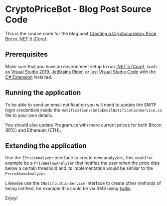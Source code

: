 ﻿# CryptoPriceBot - Blog Post Source Code
This is the source code for the blog post [Creating a Cryptocurrency Price Bot in .NET 5 (Core)](https://ramstad.io/2021/04/22/Creating-a-Cryptocurrency-Price-Bot-in-NET-5-CORE/).

## Prerequisites
Make sure that you have an environment setup to run [.NET 5 (Core)](https://dot.net), such as [Visual Studio 2019](https://visualstudio.microsoft.com/vs/), [JetBrains Rider](https://www.jetbrains.com/rider/), or just [Visual Studio Code](https://code.visualstudio.com/) with the [C# Extension](https://marketplace.visualstudio.com/items?itemName=ms-dotnettools.csharp) installed.

## Running the application
To be able to send an email notification you will need to update the SMTP login credentials inside the `Notifications/SmtpEmailNotificationService.cs` file to your own details.

You should also update Program.cs with more current prices for both Bitcon (BTC) and Ethereum (ETH).

## Extending the application
Use the `IPriceAnalyzer` interface to create new analyzers, this could for example be a `PriceBelowAnalyzer` that notifies the user when the price dips below a certain threshold and its implementation would be similar to the `PriceAboveAnalyzer`.

Likewise use the `INotificationService` interface to create other methods of being notified, for example this could be via SMS using [twilio](https://www.twilio.com/sms).

Enjoy!